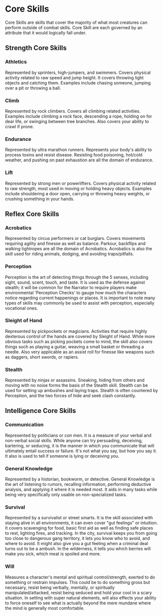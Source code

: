 # Core Skills

Core Skills are skills that cover the majority of what most creatures can perform outside of combat skills. Core Skill are each governed by an attribute that it would logically fall under.

## Strength Core Skills

### Athletics

Represented by sprinters, high-jumpers, and swimmers. Covers physical activity related to raw speed and jump height. It covers throwing light objects and catching them. Examples include chasing someone, jumping over a pit or throwing a ball.

### Climb

Represented by rock climbers. Covers all climbing related activities. Examples include climbing a rock face, descending a rope, holding on for dear life, or swinging between tree branches. Also covers your ability to crawl if prone.

### Endurance

Represented by ultra marathon runners. Represents your body's ability to process toxins and resist disease. Resisting food poisoning, hot/cold weather, and pushing on past exhaustion are all the domain of endurance.

### Lift

Represented by strong men or powerlifters. Covers physical activity related to raw strength, most used in moving or holding heavy objects. Examples include shouldering a door open, carrying or throwing heavy weights, or crushing something in your hands.

## Reflex Core Skills

### Acrobatics

Represented by circus performers or cat burglars. Covers movements requiring agility and finesse as well as balance. Parkour, backflips and walking tightropes are all the domain of Acrobatics. Acrobatics is also the skill used for riding animals, dodging, and avoiding traps/pitfalls.

### Perception

Perception is the art of detecting things through the 5 senses, including sight, sound, scent, touch, and taste. It is used as the defense against stealth; it will be common for the Narrator to require players make environmental 'Perception Checks' to gauge how much the characters notice regarding current happenings or places. It is important to note many types of skills may commonly be used to assist with perception, especially vocational ones.

### Sleight of Hand

Represented by pickpockets or magicians. Activities that require highly dexterous control of the hands are covered by Sleight of Hand. While more obvious tasks such as picking pockets come to mind, the skill also covers things such as playing a guitar, weaving a small basket or threading a needle. Also very applicable as an assist roll for finesse like weapons such as daggers, short swords, or rapiers.

### Stealth

Represented by ninjas or assassins. Sneaking, hiding from others and moving with no noise forms the basis of the Stealth skill. Stealth can be used for setting up ambushes and laying traps. Stealth is often countered by Perception, and the two forces of hide and seek clash constantly.

## Intelligence Core Skills

### Communication

Represented by politicians or con men. It is a measure of your verbal and non-verbal social skills. While anyone can try persuading, deceiving, bartering, or seducing, it is the manner in which you communicate that will ultimately entail success or failure. It's not what you say, but how you say it. It also is used to tell if someone is lying or deceiving you.

### General Knowledge

Represented by a historian, bookworm, or detective. General Knowledge is the art of listening to rumors, recalling information, performing deductive analysis, and applying it where it is needed most. It aids in many tasks while being very specifically only usable on non-specialized tasks.

### Survival

Represented by a survivalist or street smarts. It is the skill associated with staying alive in all environments, it can even cover "gut feelings" or intuition. It covers scavenging for food, basic first aid as well as finding safe places to rest, lighting fires, and tracking. In the city, survival keeps you from going too close to dangerous gang territory, it lets you know who to avoid, and where to avoid. It might also give you a gut feeling when a criminal deal turns out to be a ambush. In the wilderness, it tells you which berries will make you sick, which meat is spoiled and more.

### Will

Measures a character's mental and spiritual control/strength, exerted to do something or restrain impulses. This could be to do something gross but necessary, resist being verbally, mentally, or spiritually manipulated/attacked, resist being seduced and hold your cool in a scary situation. In setting with super natural elements, will also effects your ability to force oneself to see what is actually beyond the mere mundane where the mind is generally most comfortable.
